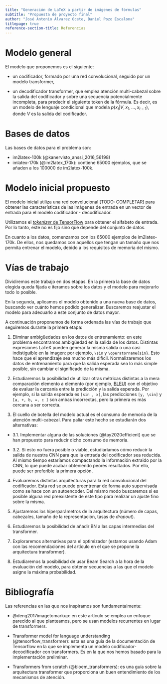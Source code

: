 ```yaml
---
title: "Generación de LaTeX a partir de imágenes de fórmulas"
subtitle: "Propuesta de proyecto final"
author: "José Antonio Álvarez Ocete, Daniel Pozo Escalona"
titlepage: true
reference-section-title: Referencias
---
```


# Modelo general

El modelo que proponemos es el siguiente:

- un codificador, formado por una red convolucional, seguido por un modelo
  transformer,

- un decodificador transformer, que emplea atención multi-cabezal sobre la
  salida del codificador y sobre una secuencia potencialmente incompleta, para
  predecir el siguiente token de la fórmula. Es decir, es un modelo de lenguaje
  condicional que modela $p(x_t | V, x_1, ..., x_{t-1})$, donde $V$ es la salida
  del codificador.

# Bases de datos

Las bases de datos para el problema son:

- im2latex-100k (@kanervisto_anssi_2016_56198)
- imlatex-170k (@im2latex_170k): contiene 65000 ejemplos, que se añaden a los
  100000 de im2latex-100k.

# Modelo inicial propuesto

El modelo inicial utiliza una red convolucional [TODO: COMPLETAR] para obtener
las características de las imágenes de entrada en un vector de entrada para el
modelo codificador - decodificador.

Utilizamos el [*tokenizer* de
TensorFlow](https://www.tensorflow.org/api_docs/python/tf/keras/preprocessing/text/Tokenizer)
para obtener el alfabeto de entrada. Por lo tanto, este no es fijo sino que
depende del conjunto de datos.

En cuanto a los datos, comenzamos con los 65000 ejemplos de im2latex-170k.
De ellos, nos quedamos con aquellos que tengan un tamaño que nos
permita entrenar el modelo, debido a los requisitos de memoria del
mismo.

# Vías de trabajo

Dividiremos este trabajo en dos etapas. En la primera la base de datos elegida
queda fijada e iteramos sobre los datos y el modelo para mejorarlo todo lo
posible.

En la segunda, aplicamos el modelo obtenido a una nueva base de datos, buscando
ver cuánto hemos podido generalizar. Buscaremos reajustar el modelo para
adecuarlo a este conjunto de datos mayor.

A continuación proponemos de forma ordenada las vías de trabajo que
seguiremos durante la primera etapa:

1. Eliminar ambigüedades en los datos de entrenamiento: en este problema
   encontramos ambigüedad en la salida de los datos. Distintas expresiones LaTeX
   pueden generar la misma salida o una casi indistiguible en la imagen: por
   ejemplo, `\sin` y `\operatorname{sin}`. Esto hace que el aprendizaje sea
   mucho más difícil. Normalizaremos los datos de entrenamiento para que la
   salida esperada sea lo más simple posible, sin cambiar el significado de la
   misma.

2. Estudiaremos la posibilidad de utilizar otras métricas distintas a la mera
   comparación elemento a elemento (por ejemplo,
   [BLEU](https://en.wikipedia.org/wiki/BLEU)) con el objetivo de evaluar la
   cercanía entre la predicción y la salida esperada. Por ejemplo, si la salida
   esperada es `[sin , x]`, las predicciones `[y, \sin]` y `[a, +, b, =, c ]`
   son ambas incorrectas, pero la primera es más cercana a ser correcta.

3. El cuello de botella del modelo actual es el consumo de memoria de 
   la atención multi-cabezal. Para paliar este hecho se estudiarán
   dos alternativas:
   
  - 3.1. Implementar alguna de las soluciones (@tay2020efficient) que se han
       propuesto para reducir dicho consumo de memoria.
	   
  - 3.2. Si esto no fuera posible o viable, estudiaríamos cómo reducir la salida
       de nuestra CNN para que la entrada del codificador sea reducida. Al mismo
       tiempo estaríamos compactando la información extraido por la CNN, lo que
       puede acabar obteniendo peores resultados. Por ello, puede ser preferible
       la primera opción.
  
4. Evaluaremos distintas arquitecturas para la red convolucional del
   codificador. Esta red se puede preentrenar de forma auto supervisada como se
   hace con un autoencoder. Del mismo modo buscaremos si es posible alguna red
   preexistente de este tipo para realizar un ajuste fino sobre la misma.

5. Ajustaremos los hiperparámetros de la arquitectura (número de capas,
  cabezales, tamaño de la representación, tasas de *dropout*).

6. Estudiaremos la posibilidad de añadir BN a las capas intermedias
   del transformer.

7. Exploraremos alternativas para el optimizador (estamos usando Adam
   con las recomendaciones del artículo en el que se propone la
   arquitectura transformer).

8. Estudiaremos la posibilidad de usar Beam Search a la hora de la
    evaluación del modelo, para obtener secuencias a las que el
    modelo asigne la máxima probabilidad.

# Bibliografía

Las referencias en las que nos inspiramos son fundamentalmente:

- @deng2017imagetomarkup: en este artículo se emplea un enfoque parecido al que
  planteamos, pero se usan modelos recurrentes en lugar de transformers.

- Transformer model for language understanding (@tensorflow_transformer): esta
  es una guía de la documentación de Tensorflow en la que se implementa un
  modelo codificador-decodificador con transformers. Es en la que nos hemos
  basado para la implementación preliminar.

- Transformers from scratch (@bloem_transformers): es una guía sobre la
  arquitectura transformer que proporciona un buen entendimiento de los
  mecanismos de atención.
